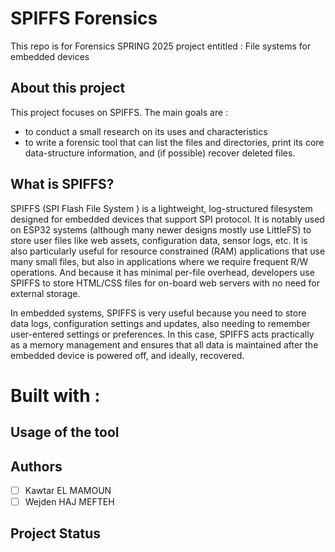 # SPIFFS Forensics

This repo is for Forensics SPRING 2025 project entitled : File systems for embedded devices

## About this project

This project focuses on SPIFFS. 
The main goals are : 
- to conduct a small research on its uses and characteristics
- to write a forensic tool that can list the files and directories, print its core data-structure information, and (if possible) recover deleted files.

## What is SPIFFS? 

SPIFFS (SPI Flash File System ) is a lightweight, log-structured filesystem designed for embedded devices that support SPI protocol.
It is notably used on ESP32 systems (although many newer designs mostly use LittleFS) to store user files like web assets, configuration data, sensor logs, etc.
It is also particularly useful for resource constrained (RAM) applications that use many small files, but also in applications where we require frequent R/W operations.
And because it has minimal per-file overhead, developers use SPIFFS to store HTML/CSS files for on-board web servers with no need for external storage. 

In embedded systems, SPIFFS is very useful because you need to store data logs, configuration settings and updates, also needing to remember user-entered settings or preferences. 
In this case, SPIFFS acts practically as a memory management and ensures that all data is maintained after the embedded device is powered off, and ideally, recovered. 

# Built with :

## Usage of the tool


## Authors

- [ ] Kawtar EL MAMOUN
- [ ] Wejden HAJ MEFTEH

## Project Status

